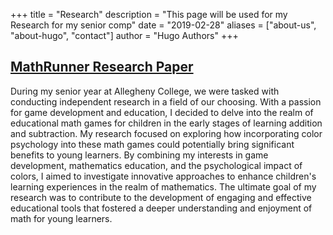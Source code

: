 +++
title = "Research"
description = "This page will be used for my Research for my senior comp"
date = "2019-02-28"
aliases = ["about-us", "about-hugo", "contact"]
author = "Hugo Authors"
+++


## [MathRunner Research Paper](https://github.com/ReadyResearchers/cmpsc-600-fall-2022-and-spring-2023-senior-thesis-Peter-Snipes/releases/tag/senior_thesis-Peter_Snipes-0.1.88)

During my senior year at Allegheny College, we were tasked with conducting independent research in a field of our choosing. With a passion for game development and education, I decided to delve into the realm of educational math games for children in the early stages of learning addition and subtraction. My research focused on exploring how incorporating color psychology into these math games could potentially bring significant benefits to young learners. By combining my interests in game development, mathematics education, and the psychological impact of colors, I aimed to investigate innovative approaches to enhance children's learning experiences in the realm of mathematics. The ultimate goal of my research was to contribute to the development of engaging and effective educational tools that fostered a deeper understanding and enjoyment of math for young learners.
  